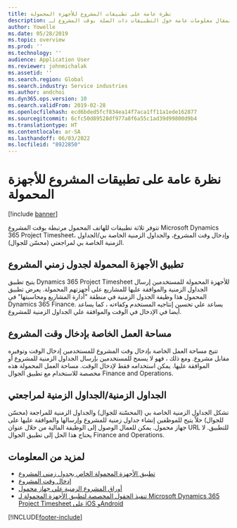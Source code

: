 ```yaml
---
title: نظرة عامة على تطبيقات المشروع للأجهزة المحمولة
description: يوفر هذا المقال معلومات عامة حول التطبيقات ذات الصلة بوقت المشروع لـ Microsoft Dynamics 365 Project Timesheet، وإدخال وقت المشروع، و‏‫الجداول الزمنية الخاصة بي/الجداول الزمنية المتوفرة على جهاز محمول.
author: Yowelle
ms.date: 05/28/2019
ms.topic: overview
ms.prod: ''
ms.technology: ''
audience: Application User
ms.reviewer: johnmichalak
ms.assetid: ''
ms.search.region: Global
ms.search.industry: Service industries
ms.author: andchoi
ms.dyn365.ops.version: 10
ms.search.validFrom: 2019-02-28
ms.openlocfilehash: ecd6bded5fcf834ea14f7aca1ff11a1ede162877
ms.sourcegitcommit: 6cfc50d89528df977a8f6a55c1ad39d99800d9b4
ms.translationtype: HT
ms.contentlocale: ar-SA
ms.lasthandoff: 06/03/2022
ms.locfileid: "8922850"
---
```

# <a name="project-mobile-applications-overview"></a>نظرة عامة على تطبيقات المشروع للأجهزة المحمولة

[!include [banner](../includes/banner.md)]

تتوفر ثلاثة تطبيقات للهاتف المحمول مرتبطة بوقت المشروع Microsoft Dynamics 365 Project Timesheet، وإدخال وقت المشروع، والجداول الزمنية الخاصة بي/الجداول الزمنية الخاصة بي لمراجعتي (محسّن للجوال).

## <a name="project-timesheet-mobile-app"></a>تطبيق الأجهزة المحمولة لجدول زمني المشروع

يتيح تطبيق Dynamics 365 Project Timesheet للأجهزة المحمولة للمستخدمين إرسال الجداول الزمنية والموافقة عليها للمشاريع على أجهزتهم المحمولة. يعرض تطبيق المحمول هذا وظيفة الجدول الزمنية في منطقة "أدارة المشاريع ومحاسبتها" في Dynamics 365 Finance. يساعد علي تحسين إنتاجيه المستخدم وكفاءته ، كما يساعد أيضا في الإدخال في الوقت والموافقة علي الجداول الزمنية للمشروع.

## <a name="project-time-entry-workspace"></a>مساحة العمل الخاصة بإدخال وقت المشروع

تتيح مساحة العمل الخاصة بإدخال وقت المشروع للمستخدمين إدخال الوقت وتوفيره مقابل مشروع. ومع ذلك ، فهو لا يسمح للمستخدمين بإرسال الجداول الزمنية للمشروع أو الموافقة عليها. يمكن استخدامه فقط لإدخال الوقت. مساحة العمل المحمولة هذه مخصصة للاستخدام مع تطبيق الجوال Finance and Operations.

## <a name="my-timesheetstimesheets-for-my-review"></a>الجداول الزمنية/الجداول الزمنية لمراجعتي

تشكل الجداول الزمنية الخاصة بي (المحسّنة للجوال) والجداول الزمنية للمراجعة (محسّن للجوال) حلاً يتيح للموظفين إنشاء جداول زمنية للمشروع وإرسالها والموافقة عليها على جهاز محمول. يمكن للعمال الوصول إلى الوظيفة المالية من خلال عنوان URL للتطبيق. لا يحتاج هذا الحل إلى تطبيق الجوال Finance and Operations.

## <a name="for-more-information"></a>لمزيد من المعلومات

- [تطبيق الأجهزة المحمولة الخاص بجدول زمني المشروع](project-timesheet.md)
- [إدخال وقت المشروع]( project-time-entry-mobile-workspace.md)
- [أوراق المشروع الزمنية علي جهاز محمول](Mobile-timesheets.md)
- [تنفيذ الحقول المخصصة لتطبيق الأجهزة المحمولة لـ Microsoft Dynamics 365 Project Timesheet على iOS وAndroid](custom-fields-mobile.md)


[!INCLUDE[footer-include](../includes/footer-banner.md)]